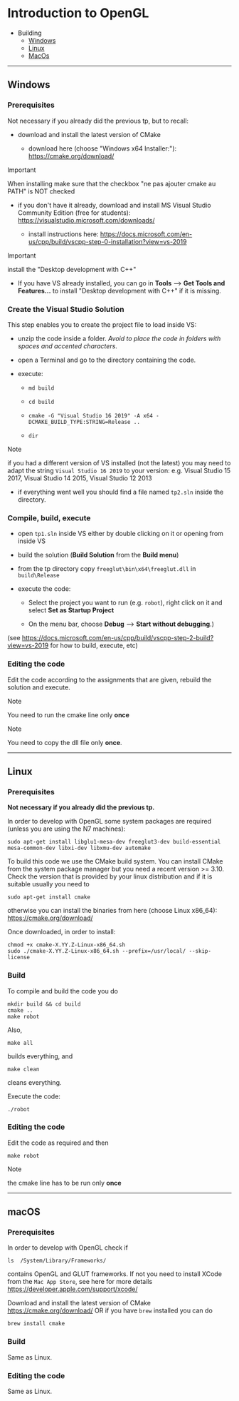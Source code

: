 # Introduction to OpenGL

- Building
  - [Windows](#windows)
  - [Linux](#linux)
  - [MacOs](#macos)

---

## Windows

### Prerequisites

Not necessary if you already did the previous tp, but to recall:

- download and install the latest version of CMake

  - download here (choose "Windows x64 Installer:"): <https://cmake.org/download/>

> [!IMPORTANT]
> When installing make sure that the checkbox "ne pas ajouter cmake au PATH" is NOT checked

- if you don't have it already, download and install MS Visual Studio Community Edition (free for students): <https://visualstudio.microsoft.com/downloads/>

  - install instructions here: <https://docs.microsoft.com/en-us/cpp/build/vscpp-step-0-installation?view=vs-2019>

> [!IMPORTANT]
> install the "Desktop development with C++"
  
  - If you have VS already installed, you can go in **Tools** --> **Get Tools and Features...** to install "Desktop development with C++" if it is missing.

### Create the Visual Studio Solution

This step enables you to create the project file to load inside VS:

- unzip the code inside a folder. *Avoid to place the code in folders with spaces and accented characters*.

- open a Terminal and go to the directory containing the code.

- execute:

  - `md build`
  
  - `cd build`
  
  - `cmake -G "Visual Studio 16 2019" -A x64 -DCMAKE_BUILD_TYPE:STRING=Release ..`
  
  - `dir`
  
> [!NOTE]
> if you had a different version of VS installed (not the latest) you may need to adapt the string `Visual Studio 16 2019` to your version: e.g. Visual Studio 15 2017, Visual Studio 14 2015, Visual Studio 12 2013
  
- if everything went well you should find a file named `tp2.sln` inside the directory.

### Compile, build, execute

- open `tp1.sln` inside VS either by double clicking on it or opening from inside VS

- build the solution (**Build Solution** from the **Build menu**)

- from the tp directory copy `freeglut\bin\x64\freeglut.dll` in `build\Release`

- execute the code:  

  - Select the project you want to run (e.g. `robot`), right click on it and select **Set as Startup Project**
  
  - On the menu bar, choose **Debug** --> **Start without debugging**.)

(see <https://docs.microsoft.com/en-us/cpp/build/vscpp-step-2-build?view=vs-2019> for how to build, execute, etc)

### Editing the code

Edit the code according to the assignments that are given, rebuild the solution and execute.

> [!NOTE]
> You need to run the cmake line only **once**

> [!NOTE]
> You need to copy the dll file only **once**.

---

## Linux

### Prerequisites

**Not necessary if you already did the previous tp.**

In order to develop with OpenGL some system packages are required (unless you are using the N7 machines):

```shell
sudo apt-get install libglu1-mesa-dev freeglut3-dev build-essential mesa-common-dev libxi-dev libxmu-dev automake
```

To build this code we use the CMake build system. You can install CMake from the system package manager but you need a recent version >= 3.10. Check the version that is provided by your linux distribution and if it is suitable usually you need to

```shell
sudo apt-get install cmake
```

otherwise you can install the binaries from here (choose Linux x86_64): <https://cmake.org/download/>

Once downloaded, in order to install:

```shell
chmod +x cmake-X.YY.Z-Linux-x86_64.sh
sudo ./cmake-X.YY.Z-Linux-x86_64.sh --prefix=/usr/local/ --skip-license
```
  
### Build

To compile and build the code you do 

 ```shell
 mkdir build && cd build
 cmake ..
 make robot
 ```

Also,

```shell
make all
```

builds everything, and

```shell
make clean
```

cleans everything.

Execute the code:

```shell
./robot
```

### Editing the code

Edit the code as required and then

```shell
make robot
```

> [!NOTE]
> the cmake line has to be run only **once**

---

## macOS

### Prerequisites

In order to develop with OpenGL check if

```shell
ls  /System/Library/Frameworks/
```

contains OpenGL and GLUT frameworks.
If not you need to install XCode  from the `Mac App Store`, see here for more details <https://developer.apple.com/support/xcode/>

Download and install the latest version of CMake <https://cmake.org/download/> OR if you have `brew` installed you can do

```shell
brew install cmake
```

### Build

Same as Linux.

### Editing the code

Same as Linux.
